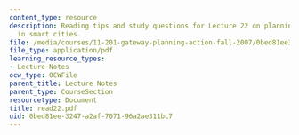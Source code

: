 ```yaml
---
content_type: resource
description: Reading tips and study questions for Lecture 22 on planning and the public
  in smart cities.
file: /media/courses/11-201-gateway-planning-action-fall-2007/0bed81ee3247a2af707196a2ae311bc7_read22.pdf
file_type: application/pdf
learning_resource_types:
- Lecture Notes
ocw_type: OCWFile
parent_title: Lecture Notes
parent_type: CourseSection
resourcetype: Document
title: read22.pdf
uid: 0bed81ee-3247-a2af-7071-96a2ae311bc7
---
```

